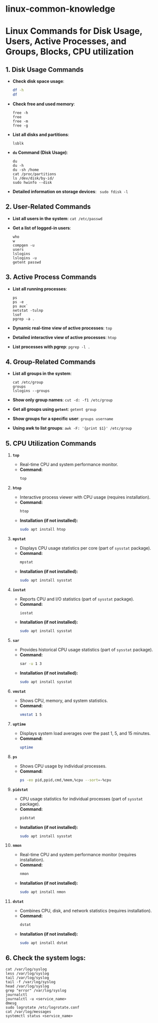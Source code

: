 # linux-common-knowledge

# Linux Commands for Disk Usage, Users, Active Processes, and Groups, Blocks, CPU utilization

## 1. Disk Usage Commands

- **Check disk space usage**:
  ```bash
  df -h
  df
  ```

- **Check free and used memory**:
  ```
  free -h
  free
  free -m
  free -g
  ```
  

- **List all disks and partitions**:
  ```
  lsblk
  ```
  
- **`du` Command (Disk Usage)**:
  ```
  du
  du -h
  du -sh /home
  cat /proc/partitions
  ls /dev/disk/by-id/
  sudo hwinfo --disk
  ```

- **Detailed information on storage devices**:
  ` sudo fdisk -l`

## 2. User-Related Commands
  
- **List all users in the system**:
    `cat /etc/passwd`

- **Get a list of logged-in users**:
  ```
  who
  w
  compgen -u
  users
  lslogins
  lslogins -u
  getent passwd
  ```

 ## 3. Active Process Commands
 
- **List all running processes**:
  ```
  ps
  ps -e
  ps aux`
  netstat -tulnp
  lsof
  pgrep -a .
  ```

- **Dynamic real-time view of active processes**:
  `top`

- **Detailed interactive view of active processes**:
  `htop`

- **List processes with pgrep**:
  `pgrep -l .`

## 4. Group-Related Commands

- **List all groups in the system**:
  ```
  cat /etc/group
  groups
  lslogins --groups
  ```

- **Show only group names**:
  `cut -d: -f1 /etc/group`

- **Get all groups using `getent`**:
  `getent group`

- **Show groups for a specific user**:
  `groups username`

- **Using awk to list groups**:
  `awk -F: '{print $1}' /etc/group`

 ## 5. CPU Utilization Commands
 
1. **`top`**
   - Real-time CPU and system performance monitor.
   - **Command:**
     ```bash
     top
     ```

2. **`htop`**
   - Interactive process viewer with CPU usage (requires installation).
   - **Command:**
     ```bash
     htop
     ```
   - **Installation (if not installed):**
     ```bash
     sudo apt install htop
     ```

3. **`mpstat`**
   - Displays CPU usage statistics per core (part of `sysstat` package).
   - **Command:**
     ```bash
     mpstat
     ```
   - **Installation (if not installed):**
     ```bash
     sudo apt install sysstat
     ```

4. **`iostat`**
   - Reports CPU and I/O statistics (part of `sysstat` package).
   - **Command:**
     ```bash
     iostat
     ```
   - **Installation (if not installed):**
     ```bash
     sudo apt install sysstat
     ```

5. **`sar`**
   - Provides historical CPU usage statistics (part of `sysstat` package).
   - **Command:**
     ```bash
     sar -u 1 3
     ```
   - **Installation (if not installed):**
     ```bash
     sudo apt install sysstat
     ```

6. **`vmstat`**
   - Shows CPU, memory, and system statistics.
   - **Command:**
     ```bash
     vmstat 1 5
     ```

7. **`uptime`**
   - Displays system load averages over the past 1, 5, and 15 minutes.
   - **Command:**
     ```bash
     uptime
     ```

8. **`ps`**
   - Shows CPU usage by individual processes.
   - **Command:**
     ```bash
     ps -eo pid,ppid,cmd,%mem,%cpu --sort=-%cpu
     ```

9. **`pidstat`**
   - CPU usage statistics for individual processes (part of `sysstat` package).
   - **Command:**
     ```bash
     pidstat
     ```
   - **Installation (if not installed):**
     ```bash
     sudo apt install sysstat
     ```

10. **`nmon`**
    - Real-time CPU and system performance monitor (requires installation).
    - **Command:**
      ```bash
      nmon
      ```
    - **Installation (if not installed):**
      ```bash
      sudo apt install nmon
      ```

11. **`dstat`**
    - Combines CPU, disk, and network statistics (requires installation).
    - **Command:**
      ```bash
      dstat
      ```
    - **Installation (if not installed):**
      ```bash
      sudo apt install dstat
      ```
## 6. Check the system logs:

```
cat /var/log/syslog
less /var/log/syslog
tail /var/log/syslog
tail -f /var/log/syslog
head /var/log/syslog
grep "error" /var/log/syslog
journalctl
journalctl -u <service_name>
dmesg
sudo logrotate /etc/logrotate.conf
cat /var/log/messages
systemctl status <service_name>
```
